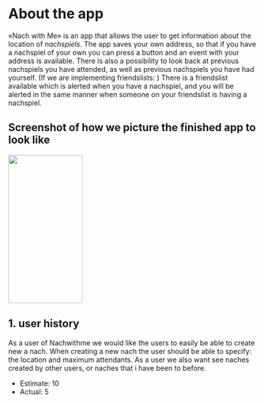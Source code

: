 


# About the app
«Nach with Me» is an app that allows the user to get information about the location of *nachspiels*. The app saves your own address, so that if you have a nachspiel of your own you can press a button and an event with your address is available. There is also a possibility to look back at previous nachspiels you have attended, as well as previous nachspiels you have had yourself. 
(If we are implementing friendslists: ) There is a friendslist available which is alerted when you have a nachspiel, and you will be alerted in the same manner when someone on your friendslist is having a nachspiel.  


## Screenshot of how we picture the finished app to look like

<img src="../nachwithme.PNG" height="300" width="150"/>
 
 ## 1. user history
As a user of Nachwithme we would like the users to easily be able to create new a nach. When creating a new nach the user should be able to specify: the location and maximum attendants. As a user we also want see naches created by other users, or naches that i have been to before.  
- Estimate: 10
- Actual: 5
